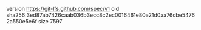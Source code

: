 version https://git-lfs.github.com/spec/v1
oid sha256:3ed87ab7426caab036b3ecc8c2ec0016461e80a21d0aa76cbe54762a550e5e6f
size 7597
